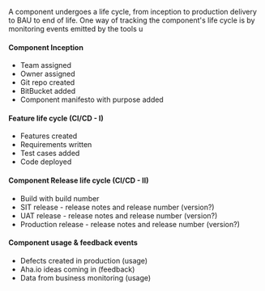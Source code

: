 A component undergoes a life cycle, from inception to production delivery to BAU to end of life.  One way of tracking the component's life cycle is by monitoring events emitted by the tools u

#### Component Inception
- Team assigned 
- Owner assigned 
- Git repo created
- BitBucket added
- Component manifesto with purpose added

#### Feature life cycle (CI/CD - I)
- Features created
- Requirements written
- Test cases added
- Code deployed

####  Component Release life cycle (CI/CD - II)
- Build with build number
- SIT release - release notes and release number (version?)
- UAT release - release notes and release number (version?)
- Production release  - release notes and release number (version?)

#### Component usage & feedback events
- Defects created in production (usage)
- Aha.io ideas coming in (feedback)
- Data from business monitoring (usage)
<!--stackedit_data:
eyJoaXN0b3J5IjpbMTQyNTQ0NTA4MywtMTc4Njc1ODY5OV19
-->